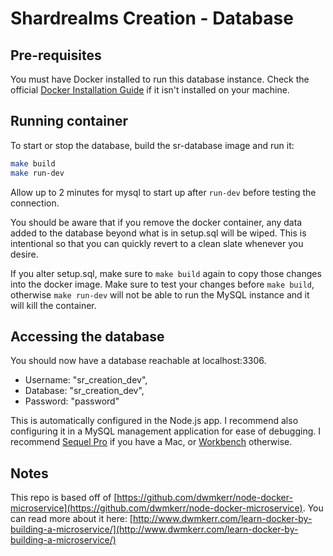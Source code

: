 # Shardrealms Creation - Database
## Pre-requisites

You must have Docker installed to run this database instance. Check the official [Docker Installation Guide](https://docs.docker.com/engine/installation/) if it isn't installed on your machine.

## Running container

To start or stop the database, build the sr-database image and run it:

```bash
make build
make run-dev
```
Allow up to 2 minutes for mysql to start up after `run-dev` before testing the connection.

You should be aware that if you remove the docker container, any data added to the database beyond what is in setup.sql will be wiped.  This is intentional so that you can quickly revert to a clean slate whenever you desire.

If you alter setup.sql, make sure to `make build` again to copy those changes into the docker image.  Make sure to test your changes before `make build`, otherwise `make run-dev` will not be able to run the MySQL instance and it will kill the container.

## Accessing the database

You should now have a database reachable at localhost:3306.

* Username: "sr_creation_dev",
* Database: "sr_creation_dev",
* Password: "password"

This is automatically configured in the Node.js app.  I recommend also configuring it in a MySQL management application for ease of debugging.  I recommend [Sequel Pro](https://www.sequelpro.com/) if you have a Mac, or [Workbench](https://www.mysql.com/products/workbench/) otherwise.

## Notes

This repo is based off of [https://github.com/dwmkerr/node-docker-microservice](https://github.com/dwmkerr/node-docker-microservice).  You can read more about it here: [http://www.dwmkerr.com/learn-docker-by-building-a-microservice/](http://www.dwmkerr.com/learn-docker-by-building-a-microservice/)
